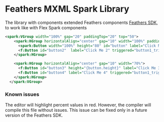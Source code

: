 # Feathers MXML Spark Library

The library with components extended Feathers components [Feathers SDK](http://feathersui.com/sdk/), to work like with Flex Spark components
```XML
<spark:VGroup width="100%" gap="20" paddingTop="20" top="50">
    <spark:HGroup horizontalAlign="center" gap="10" width="100%" paddingRight="20" paddingLeft="20" top="50" >
      <spark:Button width="100%" height="80" id="button" label="Click Me" triggered="button1_triggeredHandler(event)"/>
      <f:Button id="button2"  label="Click Me 2" triggered="button1_triggeredHandler(event)"/>
    </spark:HGroup>

    <spark:HGroup horizontalAlign="center" gap="10" width="70%">
      <f:Button id="button3" height="{button.height}" label="Click Me 3" triggered="button1_triggeredHandler(event)"/>
      <f:Button id="button4" label="Click Me 4" triggered="button1_triggeredHandler(event)"/>
    </spark:HGroup>
  </spark:VGroup>
```

### Known issues

The editor will highlight percent values in red. However, the compiler will compile this file without issues. This issue can be fixed only in a future version of the Feathers SDK.